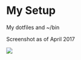 # My Setup

My dotfiles and ~/bin

Screenshot as of April 2017

![](https://i.imgur.com/HGk23Ut.png)

